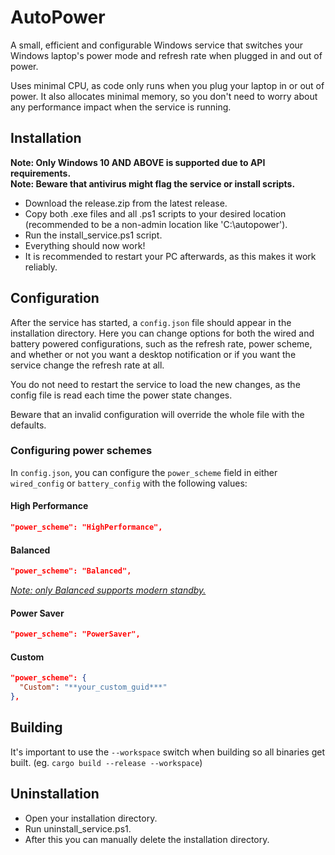 # AutoPower

A small, efficient and configurable Windows service that switches your Windows laptop's power mode and refresh rate when plugged in and out of power.

Uses minimal CPU, as code only runs when you plug your laptop in or out of power. It also allocates minimal memory, so you don't need to worry about any performance impact when the service is running.

## Installation

**Note: Only Windows 10 AND ABOVE is supported due to API requirements.**  
**Note: Beware that antivirus might flag the service or install scripts.**

- Download the release.zip from the latest release.
- Copy both .exe files and all .ps1 scripts to your desired location (recommended to be a non-admin location like 'C:\autopower\').
- Run the install_service.ps1 script.
- Everything should now work!
- It is recommended to restart your PC afterwards, as this makes it work reliably.

## Configuration

After the service has started, a `config.json` file should appear in the installation directory.
Here you can change options for both the wired and battery powered configurations, such as the refresh rate, power scheme, and whether or not you want a desktop notification or if you want the service change the refresh rate at all.

You do not need to restart the service to load the new changes, as the config file is read each time the power state changes.

Beware that an invalid configuration will override the whole file with the defaults.

### Configuring power schemes

In `config.json`, you can configure the `power_scheme` field in either `wired_config` or `battery_config` with the following values:

#### High Performance
```json
"power_scheme": "HighPerformance",
```
#### Balanced
```json
"power_scheme": "Balanced",
```
[_Note: only Balanced supports modern standby._](https://learn.microsoft.com/en-us/windows/win32/power/power-policy-settings)

#### Power Saver
```json
"power_scheme": "PowerSaver",
```
#### Custom
```json
"power_scheme": {
  "Custom": "**your_custom_guid***"
},
```

## Building

It's important to use the `--workspace` switch when building so all binaries get built. (eg. `cargo build --release --workspace`)

## Uninstallation

- Open your installation directory.
- Run uninstall_service.ps1.
- After this you can manually delete the installation directory.

